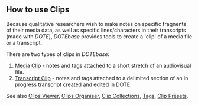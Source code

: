 ## How to use Clips

Because qualitative researchers wish to make notes on specific fragnents of their media data, as well as specific lines/characters in their transcripts (made with _DOTE_), _DOTEbase_ provides tools to create a 'clip' of a media file or a transcript.

There are two types of clips in _DOTEbase_:

1. [Media Clip](media-clip.md) - notes and tags attached to a short stretch of an audiovisual file.
2. [Transcript Clip](transcript-clip.md) - notes and tags attached to a delimited section of an in progress transcript created and edited in DOTE.

See also [Clips Viewer](clips-viewer.md), [Clips Organiser](media-clips-organiser.md), [Clip Collections](clip-collections.md), [Tags](tags.md), [Clip Presets](clip-presets.md).
